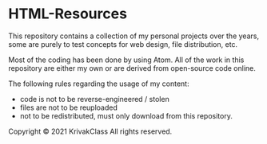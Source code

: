 # HTML-Resources
This repository contains a collection of my personal projects over the years, some are purely to test concepts for web design, file distribution, etc.

Most of the coding has been done by using Atom. 
All of the work in this repository are either my own or are derived from open-source code online. 

The following rules regarding the usage of my content: 

- code is not to be reverse-engineered / stolen
- files are not to be reuploaded
- not to be redistributed, must only download from this repository. 

Copyright © 2021 KrivakClass All rights reserved.
